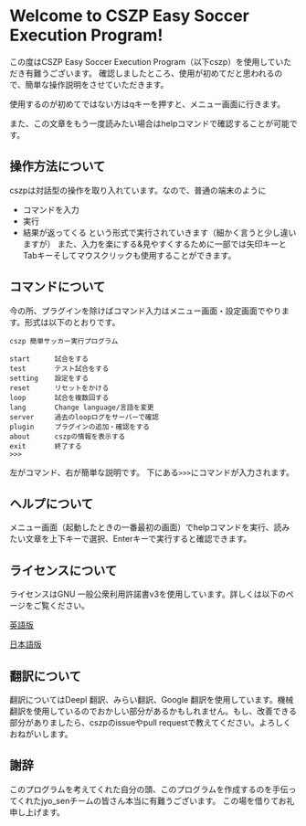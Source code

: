 # Welcome to CSZP Easy Soccer Execution Program!

この度はCSZP Easy Soccer Execution Program（以下cszp）を使用していただき有難うございます。
確認しましたところ、使用が初めてだと思われるので、簡単な操作説明をさせていただきます。

使用するのが初めてではない方はqキーを押すと、メニュー画面に行きます。

また、この文章をもう一度読みたい場合はhelpコマンドで確認することが可能です。

## 操作方法について

cszpは対話型の操作を取り入れています。なので、普通の端末のように
 * コマンドを入力
 * 実行
 * 結果が返ってくる
という形式で実行されていきます（細かく言うと少し違いますが）
また、入力を楽にする&見やすくするために一部では矢印キーとTabキーそしてマウスクリックも使用することができます。

## コマンドについて
今の所、プラグインを除けばコマンド入力はメニュー画面・設定画面でやります。形式は以下のとおりです。
```
cszp 簡単サッカー実行プログラム

start      試合をする
test       テスト試合をする
setting    設定をする
reset      リセットをかける
loop       試合を複数回する
lang       Change language/言語を変更
server     過去のloopログをサーバーで確認
plugin     プラグインの追加・確認をする
about      cszpの情報を表示する
exit       終了する   
>>>
```
左がコマンド、右が簡単な説明です。
下にある`>>>`にコマンドが入力されます。

## ヘルプについて

メニュー画面（起動したときの一番最初の画面）でhelpコマンドを実行、読みたい文章を上下キーで選択、Enterキーで実行すると確認できます。

## ライセンスについて
ライセンスはGNU 一般公衆利用許諾書v3を使用しています。詳しくは以下のページをご覧ください。

[英語版](https://github.com/kumitatepazuru/cszp/blob/master/LICENSE.txt)

[日本語版](https://github.com/kumitatepazuru/cszp/blob/master/LICENSE_jp.txt)
## 翻訳について
翻訳についてはDeepl 翻訳、みらい翻訳、Google 翻訳を使用しています。機械翻訳を使用しているのでおかしい部分があるかもしれません。もし、改善できる部分がありましたら、cszpのissueやpull requestで教えてください。よろしくおねがいします。

## 謝辞

このプログラムを考えてくれた自分の頭、このプログラムを作成するのを手伝ってくれたjyo_senチームの皆さん本当に有難うございます。
この場を借りてお礼申し上げます。